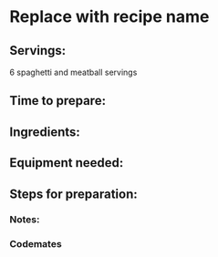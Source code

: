 # Replace with recipe name

## Servings: 
6 spaghetti and meatball servings

## Time to prepare: 

## Ingredients:


## Equipment needed:


## Steps for preparation:



### Notes:



### Codemates #
